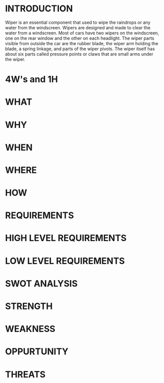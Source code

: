 # INTRODUCTION

Wiper is an essential component that used to wipe the raindrops or any water from the windscreen. Wipers are designed and made to clear the water from a windscreen. Most of cars have two wipers on the windscreen, one on the rear window and the other on each headlight. The wiper parts visible from outside the car are the rubber blade, the wiper arm holding the blade, a spring linkage, and parts of the wiper pivots. The wiper itself has about six parts called pressure points or claws that are small arms under the wiper.


# 4W's and 1H

# WHAT


# WHY


# WHEN


# WHERE


# HOW



# REQUIREMENTS

# HIGH LEVEL REQUIREMENTS


# LOW LEVEL REQUIREMENTS


# SWOT ANALYSIS

# STRENGTH

# WEAKNESS

# OPPURTUNITY

# THREATS


